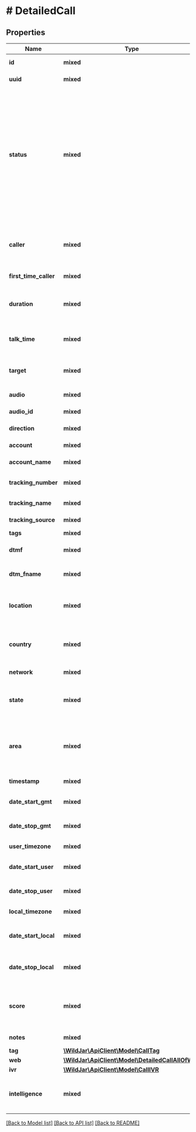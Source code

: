 # # DetailedCall

## Properties

Name | Type | Description | Notes
------------ | ------------- | ------------- | -------------
**id** | **mixed** | The Call ID of this call | [optional] [readonly]
**uuid** | **mixed** | The Call UUID | [optional] [readonly]
**status** | **mixed** | The status of the call:   * &#x60;answered&#x60; - The call has has been answered (by a person or the answer point phone system).   * &#x60;abandoned&#x60; - The caller has hung up before the call is answered (by a person or the answer point phone system) and before the missed call timeout.   * &#x60;missed&#x60; - The call has not been answered (by a person or the answer point phone system) before the missed call timeout. | [optional] [readonly]
**caller** | **mixed** | The caller&#39;s phone number in E164 format or \&quot;anonymous\&quot;, if the number was withheld or private. | [optional] [readonly]
**first_time_caller** | **mixed** | Whether this is the first time caller or not. | [optional] [readonly]
**duration** | **mixed** | The total duration of the call in seconds, including ringing time and recorded voice announcements. | [optional] [readonly]
**talk_time** | **mixed** | The talk time of the call in seconds. If the call is abandoned or missed, the talk time will be null. | [optional] [readonly]
**target** | **mixed** | The phone number where this call was answered in E164 format. | [optional] [readonly]
**audio** | **mixed** | The recording of the call, if enabled. | [optional] [readonly]
**audio_id** | **mixed** | The UUID of the call recording, if enabled. | [optional] [readonly]
**direction** | **mixed** | Whether the call was inbound or outbound. | [optional] [readonly]
**account** | **mixed** | The account number the call is in | [optional] [readonly]
**account_name** | **mixed** | The account name the call is in | [optional] [readonly]
**tracking_number** | **mixed** | The tracking number the call was received on in E164 format. | [optional] [readonly]
**tracking_name** | **mixed** | Unique name to identify the tracking number | [optional] [readonly]
**tracking_source** | **mixed** | Grouped source name to identify the call source | [optional] [readonly]
**tags** | **mixed** |  | [optional]
**dtmf** | **mixed** | Smart Tag Lead Scorer digit(s) entered by the caller | [optional] [readonly]
**dtm_fname** | **mixed** | Smart tag name for the corresponding Lead Scorer digit. | [optional] [readonly]
**location** | **mixed** | The caller&#39;s location. For geo callers, this is the caller&#39;s phone exchange. For mobile callers, this is \&quot;Mobile\&quot;. | [optional] [readonly]
**country** | **mixed** | 2 character country code (ie. AU, GB, NZ, US). Refer to [ISO 3166-1 alpha-2](https://en.wikipedia.org/wiki/ISO_3166-1_alpha-2) for more information. | [optional] [readonly]
**network** | **mixed** | The caller&#39;s network type. | [optional] [readonly]
**state** | **mixed** | The state the caller is calling from. If the country is not divided by states, the 2 character country code is used. | [optional] [readonly]
**area** | **mixed** | The caller&#39;s area. For geo callers, the broad call charging area. For mobiles in Australia calling a 1300 or 1800 number, the region the mobile is calling from. | [optional] [readonly]
**timestamp** | **mixed** | The call timestamp in milliseconds. | [optional] [readonly]
**date_start_gmt** | **mixed** | The call start date and time in GMT in ISO format. | [optional] [readonly]
**date_stop_gmt** | **mixed** | The call end date and time in GMT in ISO format. | [optional] [readonly]
**user_timezone** | **mixed** | Timezone of the current user. | [optional] [readonly]
**date_start_user** | **mixed** | The call start date and time in the user&#39;s timezone in ISO format. | [optional] [readonly]
**date_stop_user** | **mixed** | The call end date and time in the user&#39;s timezone in ISO format. | [optional] [readonly]
**local_timezone** | **mixed** | Local timezone of the account. | [optional] [readonly]
**date_start_local** | **mixed** | The call start date and time in the local timezone of the account in ISO format. | [optional] [readonly]
**date_stop_local** | **mixed** | The call end date and time in the local timezone of the account in ISO format. | [optional] [readonly]
**score** | **mixed** | The score given to the call by a user or automatically as part of a Smart Tag:   * &#x60;1&#x60; - Poor   * &#x60;2&#x60; - Average   * &#x60;3&#x60; - Good | [optional]
**notes** | **mixed** | Notes added to the call by a user. | [optional]
**tag** | [**\WildJar\ApiClient\Model\CallTag**](CallTag.md) |  | [optional]
**web** | [**\WildJar\ApiClient\Model\DetailedCallAllOfWeb**](DetailedCallAllOfWeb.md) |  | [optional]
**ivr** | [**\WildJar\ApiClient\Model\CallIVR**](CallIVR.md) |  | [optional]
**intelligence** | **mixed** | The presence of a transcript for this call. If present, returns a \&quot;1\&quot;. If not present, returns null. | [optional] [readonly]

[[Back to Model list]](../../README.md#models) [[Back to API list]](../../README.md#endpoints) [[Back to README]](../../README.md)
